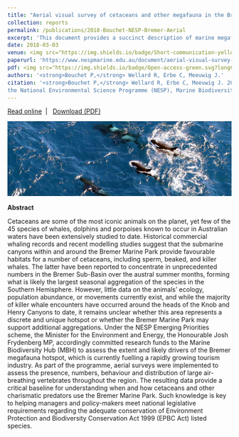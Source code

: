 ```yaml
---
title: "Aerial visual survey of cetaceans and other megafauna in the Bremer Marine Park and surrounding areas"
collection: reports
permalink: /publications/2018-Bouchet-NESP-Bremer-Aerial
excerpt: 'This document provides a succinct description of marine megafauna sightings collected during aerial surveys of the Bremer Marine Park.'
date: 2018-03-03
venue: <img src="https://img.shields.io/badge/Short-communication-yellow.svg?longCache=true&style=flat-square">
paperurl: 'https://www.nespmarine.edu.au/document/aerial-visual-survey-cetaceans-and-other-megafauna-bremer-marine-park-and-surrounding-areas'
pdf: <img src="https://img.shields.io/badge/Open-access-green.svg?longCache=true&style=flat-square">
authors: '<strong>Bouchet P,</strong> Wellard R, Erbe C, Meeuwig J.'
citation: '<strong>Bouchet P,</strong> Wellard R, Erbe C, Meeuwig J. 2018. Aerial visual survey of cetaceans and other megafauna in the Bremer Marine Park and surrounding areas. Short communication prepared for
the National Environmental Science Programme (NESP), Marine Biodiversity Hub, 5 p.'
---
```

<i class="fa fa-link" aria-hidden="true"></i> <a href="https://www.nespmarine.edu.au/document/aerial-visual-survey-cetaceans-and-other-megafauna-bremer-marine-park-and-surrounding-areas"> Read online</a> &nbsp;<span>&#124;</span> &nbsp;<i class="fa fa-file-pdf-o" aria-hidden="true"></i> <a href="https://www.nespmarine.edu.au/system/files/Bouchet%20et%20al%20Aerial%20visual%20survey%20of%20cetaceans%20megafauna%20BremerNESP_EP2_ShortCommunication_Aerial_final.pdf">  Download (PDF)</a>

<img src='/images/Bouchet2018-Bremer-Aerial-hero.jpg'>
<br>

<strong>Abstract</strong>

Cetaceans are some of the most iconic animals on the planet, yet few of the 45 species of whales, dolphins and porpoises known to occur in Australian waters have been extensively studied to date. Historical commercial whaling records and recent modelling studies suggest that the submarine canyons within and around the Bremer Marine Park provide favourable habitats for a number of cetaceans, including sperm, beaked, and killer whales. The latter have been reported to concentrate in unprecedented numbers in the Bremer Sub-Basin over the austral summer months, forming what is likely the largest seasonal aggregation of the species in the Southern Hemisphere. However, little data on the animals’ ecology, population abundance, or movements currently exist, and while the majority of killer whale encounters have occurred around the heads of the Knob and Henry Canyons to date, it remains unclear whether this area represents a discrete and unique hotspot or whether the Bremer Marine Park may support additional aggregations.
Under the NESP Emerging Priorities scheme, the Minister for the Environment and Energy, the Honourable Josh Frydenberg MP, accordingly committed research funds to the Marine Biodiversity Hub (MBH) to assess the extent and likely drivers of the Bremer megafauna hotspot, which is currently fuelling a rapidly growing tourism industry. As part of the programme, aerial surveys were implemented to assess the presence, numbers, behaviour and distribution of large air-breathing vertebrates throughout the region. The resulting data provide a critical baseline for understanding when and how cetaceans and other charismatic predators use the Bremer Marine Park. Such knowledge is key to helping managers and policy-makers meet national legislative requirements regarding the adequate conservation of Environment Protection and Biodiversity Conservation Act 1999 (EPBC Act) listed species.
